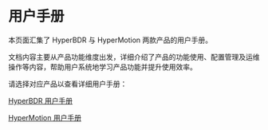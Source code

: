 # 用户手册

本页面汇集了 HyperBDR 与 HyperMotion 两款产品的用户手册。

文档内容主要从产品功能维度出发，详细介绍了产品的功能使用、配置管理及运维操作等内容，帮助用户系统地学习产品功能并提升使用效率。

请选择对应产品以查看详细用户手册：

[HyperBDR 用户手册](../../userguide/dr/)

[HyperMotion 用户手册](../../userguide/migration/)